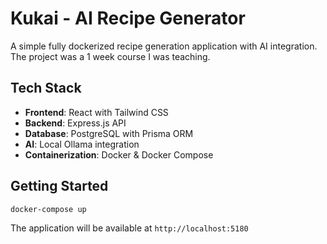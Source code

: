 # Kukai - AI Recipe Generator

A simple fully dockerized recipe generation application with AI integration. The project was a 1 week course I was teaching.

## Tech Stack

- **Frontend**: React with Tailwind CSS
- **Backend**: Express.js API
- **Database**: PostgreSQL with Prisma ORM
- **AI**: Local Ollama integration
- **Containerization**: Docker & Docker Compose

## Getting Started

```bash
docker-compose up
```

The application will be available at `http://localhost:5180`
